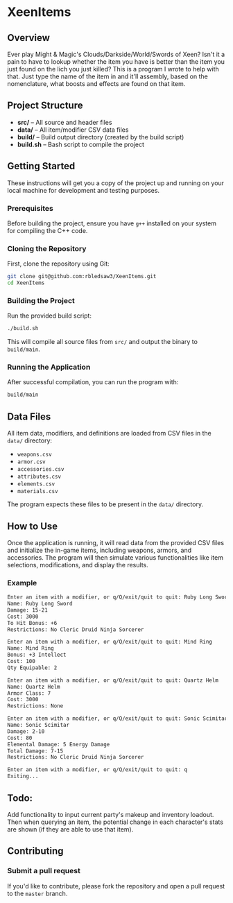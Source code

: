 # XeenItems

## Overview

Ever play Might & Magic's Clouds/Darkside/World/Swords of Xeen? Isn't it a pain to have to lookup whether the item you have is better than the item you just found on the lich you just killed? This is a program I wrote to help with that. Just type the name of the item in and it'll assembly, based on the nomenclature, what boosts and effects are found on that item.

## Project Structure

- **src/** – All source and header files
- **data/** – All item/modifier CSV data files
- **build/** – Build output directory (created by the build script)
- **build.sh** – Bash script to compile the project

## Getting Started

These instructions will get you a copy of the project up and running on your local machine for development and testing purposes.

### Prerequisites

Before building the project, ensure you have `g++` installed on your system for compiling the C++ code.

### Cloning the Repository

First, clone the repository using Git:

```bash
git clone git@github.com:rbledsaw3/XeenItems.git
cd XeenItems
```

### Building the Project

Run the provided build script:

```bash
./build.sh
```

This will compile all source files from `src/` and output the binary to `build/main`.


### Running the Application

After successful compilation, you can run the program with:

```bash
build/main
```

## Data Files

All item data, modifiers, and definitions are loaded from CSV files in the `data/` directory:

- `weapons.csv`
- `armor.csv`
- `accessories.csv`
- `attributes.csv`
- `elements.csv`
- `materials.csv`

The program expects these files to be present in the `data/` directory.

## How to Use

Once the application is running, it will read data from the provided CSV files and initialize the in-game items, including weapons, armors, and accessories. The program will then simulate various functionalities like item selections, modifications, and display the results.

### Example

```bash
Enter an item with a modifier, or q/Q/exit/quit to quit: Ruby Long Sword
Name: Ruby Long Sword
Damage: 15-21
Cost: 3000
To Hit Bonus: +6
Restrictions: No Cleric Druid Ninja Sorcerer

Enter an item with a modifier, or q/Q/exit/quit to quit: Mind Ring
Name: Mind Ring
Bonus: +3 Intellect
Cost: 100
Qty Equipable: 2

Enter an item with a modifier, or q/Q/exit/quit to quit: Quartz Helm
Name: Quartz Helm
Armor Class: 7
Cost: 3000
Restrictions: None

Enter an item with a modifier, or q/Q/exit/quit to quit: Sonic Scimitar
Name: Sonic Scimitar
Damage: 2-10
Cost: 80
Elemental Damage: 5 Energy Damage
Total Damage: 7-15
Restrictions: No Cleric Druid Ninja Sorcerer

Enter an item with a modifier, or q/Q/exit/quit to quit: q
Exiting...
```

## Todo:

Add functionality to input current party's makeup and inventory loadout. Then when querying an item, the potential change in each character's stats are shown (if they are able to use that item).

## Contributing

### Submit a pull request

If you'd like to contribute, please fork the repository and open a pull request to the `master` branch.

